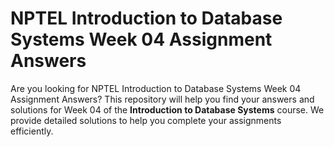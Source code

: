 # NPTEL Introduction to Database Systems Week 04 Assignment Answers

Are you looking for NPTEL Introduction to Database Systems Week 04 Assignment Answers? This repository will help you find your answers and solutions for Week 04 of the **Introduction to Database Systems** course. We provide detailed solutions to help you complete your assignments efficiently.